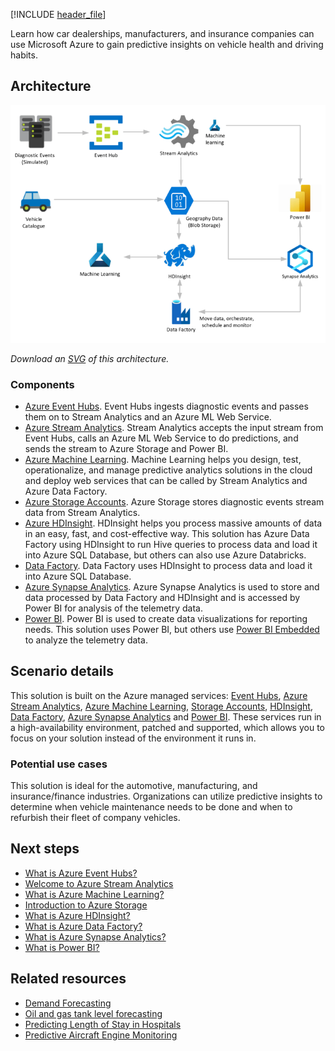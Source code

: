 [!INCLUDE [header_file](../../../includes/sol-idea-header.md)]

Learn how car dealerships, manufacturers, and insurance companies can use Microsoft Azure to gain predictive insights on vehicle health and driving habits.

## Architecture

![Architecture Diagram show the flow of information through the different computer systems that help with the predictive insights of vehicle telematics.](../media/predictive-insights-with-vehicle-telematics.png)

*Download an [SVG](../media/predictive-insights-with-vehicle-telematics.svg) of this architecture.*

### Components

* [Azure Event Hubs](https://azure.microsoft.com/services/event-hubs). Event Hubs ingests diagnostic events and passes them on to Stream Analytics and an Azure ML Web Service.
* [Azure Stream Analytics](https://azure.microsoft.com/services/stream-analytics). Stream Analytics accepts the input stream from Event Hubs, calls an Azure ML Web Service to do predictions, and sends the stream to Azure Storage and Power BI.
* [Azure Machine Learning](https://azure.microsoft.com/free/machine-learning). Machine Learning helps you design, test, operationalize, and manage predictive analytics solutions in the cloud and deploy web services that can be called by Stream Analytics and Azure Data Factory.
* [Azure Storage Accounts](https://azure.microsoft.com/free/storage). Azure Storage stores diagnostic events stream data from Stream Analytics.
* [Azure HDInsight](https://azure.microsoft.com/free/hdinsight). HDInsight helps you process massive amounts of data in an easy, fast, and cost-effective way. This solution has Azure Data Factory using HDInsight to run Hive queries to process data and load it into Azure SQL Database, but others can also use Azure Databricks.
* [Data Factory](https://azure.microsoft.com/services/data-factory). Data Factory uses HDInsight to process data and load it into Azure SQL Database.
* [Azure Synapse Analytics](https://azure.microsoft.com/services/synapse-analytics). Azure Synapse Analytics is used to store and data processed by Data Factory and HDInsight and is accessed by Power BI for analysis of the telemetry data.
* [Power BI](https://powerbi.microsoft.com). Power BI is used to create data visualizations for reporting needs. This solution uses Power BI, but others use [Power BI Embedded](https://azure.microsoft.com/services/power-bi-embedded) to analyze the telemetry data.

## Scenario details

This solution is built on the Azure managed services: [Event Hubs](https://azure.microsoft.com/services/event-hubs), [Azure Stream Analytics](https://azure.microsoft.com/services/stream-analytics), [Azure Machine Learning](https://azure.microsoft.com/services/machine-learning), [Storage Accounts](https://azure.microsoft.com/services/storage), [HDInsight](https://azure.microsoft.com/services/hdinsight), [Data Factory](https://azure.microsoft.com/services/data-factory), [Azure Synapse Analytics](https://azure.microsoft.com/services/synapse-analytics) and [Power BI](https://powerbi.microsoft.com). These services run in a high-availability environment, patched and supported, which allows you to focus on your solution instead of the environment it runs in.

### Potential use cases

This solution is ideal for the automotive, manufacturing, and insurance/finance industries. Organizations can utilize predictive insights to determine when vehicle maintenance needs to be done and when to refurbish their fleet of company vehicles.

## Next steps

* [What is Azure Event Hubs?](/azure/event-hubs/event-hubs-about)
* [Welcome to Azure Stream Analytics](/azure/stream-analytics/stream-analytics-introduction)
* [What is Azure Machine Learning?](/azure/machine-learning/overview-what-is-azure-ml)
* [Introduction to Azure Storage](/azure/storage/common/storage-introduction)
* [What is Azure HDInsight?](/azure/hdinsight/hdinsight-overview)
* [What is Azure Data Factory?](/azure/data-factory/introduction)
* [What is Azure Synapse Analytics?](/azure/synapse-analytics/overview-what-is)
* [What is Power BI?](/power-bi/fundamentals/power-bi-overview)

## Related resources

* [Demand Forecasting](./demand-forecasting.yml)
* [Oil and gas tank level forecasting](./oil-and-gas-tank-level-forecasting.yml)
* [Predicting Length of Stay in Hospitals](./predicting-length-of-stay-in-hospitals.yml)
* [Predictive Aircraft Engine Monitoring](./aircraft-engine-monitoring-for-predictive-maintenance-in-aerospace.yml)
